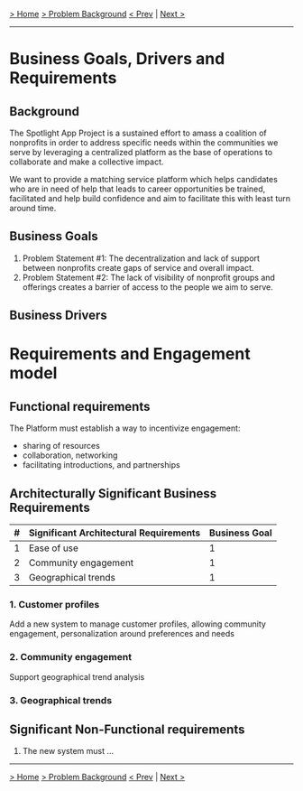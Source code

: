 [> Home](../README.md)   [> Problem Background](README.md)
[< Prev](README.md)  |  [Next >](1.2.StakeholderConcerns.md)

---

# Business Goals, Drivers and Requirements

## Background

The Spotlight App Project is a sustained effort to amass a coalition of nonprofits in order to address specific needs within the communities we serve by leveraging a centralized platform as the base of operations to collaborate and make a collective impact.

We want to provide a matching service platform which helps candidates who are in need of help that leads to career
opportunities be trained, facilitated and help build confidence and aim to facilitate this with least turn around time.

## Business Goals

1. Problem Statement #1: The decentralization and lack of support between nonprofits create gaps of service and overall impact.
2. Problem Statement #2: The lack of visibility of nonprofit groups and offerings creates a barrier of access to the people we aim to serve.

## Business Drivers

# Requirements and Engagement model

## Functional requirements

The Platform must establish a way to incentivize engagement:
- sharing of resources
- collaboration, networking
- facilitating introductions, and partnerships

## Architecturally Significant Business Requirements

| # | Significant Architectural Requirements | Business Goal |
| --- | ---------------------------------------- | --------------- |
| 1 | Ease of use                     | 1             |
| 2 | Community engagement                   | 1             |
| 3 | Geographical trends                    | 1             |

### 1. Customer profiles

Add a new system to manage customer profiles, allowing community
engagement, personalization around preferences and needs

### 2. Community engagement

Support geographical trend analysis

### 3. Geographical trends

## Significant Non-Functional requirements

1. The new system must ...

---

[> Home](../README.md)   [> Problem Background](README.md)
[< Prev](README.md)  |  [Next >](1.3.ArchitectureAnalysis.md)
